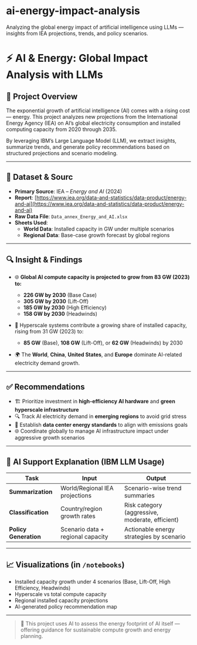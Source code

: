 # ai-energy-impact-analysis
Analyzing the global energy impact of artificial intelligence using LLMs — insights from IEA projections, trends, and policy scenarios.

# ⚡ AI & Energy: Global Impact Analysis with LLMs

## 📌 Project Overview
The exponential growth of artificial intelligence (AI) comes with a rising cost — energy. This project analyzes new projections from the International Energy Agency (IEA) on AI’s global electricity consumption and installed computing capacity from 2020 through 2035.

By leveraging IBM’s Large Language Model (LLM), we extract insights, summarize trends, and generate policy recommendations based on structured projections and scenario modeling.

---

## 📂 Dataset & Sourc

- **Primary Source**: IEA – *Energy and AI* (2024)  
- **Report**: [https://www.iea.org/data-and-statistics/data-product/energy-and-ai](https://www.iea.org/data-and-statistics/data-product/energy-and-ai)
- **Raw Data File**: `Data_annex_Energy_and_AI.xlsx`  
- **Sheets Used**:
  - **World Data**: Installed capacity in GW under multiple scenarios
  - **Regional Data**: Base-case growth forecast by global regions

---

## 🔍 Insight & Findings

- 🌐 **Global AI compute capacity is projected to grow from 83 GW (2023) to:**
  - **226 GW by 2030** (Base Case)
  - **305 GW by 2030** (Lift-Off)
  - **185 GW by 2030** (High Efficiency)
  - **158 GW by 2030** (Headwinds)

- 🧠 Hyperscale systems contribute a growing share of installed capacity, rising from 31 GW (2023) to:
  - **85 GW** (Base), **108 GW** (Lift-Off), or **62 GW** (Headwinds) by 2030

- 🌍 The **World**, **China**, **United States**, and **Europe** dominate AI-related electricity demand growth.

---

## ✅ Recommendations

- 🏗️ Prioritize investment in **high-efficiency AI hardware** and **green hyperscale infrastructure**
- 🔍 Track AI electricity demand in **emerging regions** to avoid grid stress
- 🔌 Establish **data center energy standards** to align with emissions goals
- 🌐 Coordinate globally to manage AI infrastructure impact under aggressive growth scenarios

---

## 🤖 AI Support Explanation (IBM LLM Usage)

| Task | Input | Output |
|------|-------|--------|
| **Summarization** | World/Regional IEA projections | Scenario-wise trend summaries |
| **Classification** | Country/region growth rates | Risk category (aggressive, moderate, efficient) |
| **Policy Generation** | Scenario data + regional capacity | Actionable energy strategies by scenario |

---

## 📈 Visualizations (in `/notebooks`)
- Installed capacity growth under 4 scenarios (Base, Lift-Off, High Efficiency, Headwinds)
- Hyperscale vs total compute capacity
- Regional installed capacity projections
- AI-generated policy recommendation map

---

> 🧠 This project uses AI to assess the energy footprint of AI itself — offering guidance for sustainable compute growth and energy planning.
